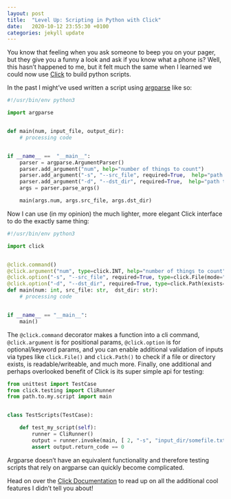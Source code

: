 ```yaml
---
layout: post
title:  "Level Up: Scripting in Python with Click"
date:   2020-10-12 23:55:30 +0100
categories: jekyll update
---
```

You know that feeling when you ask someone to beep you on your pager, but they give you a funny a look and ask if you know what a phone is? Well, this hasn’t happened to me, but it felt much the same when I learned we could now use [Click](https://click.palletsprojects.com/en/7.x/) to build python scripts.

In the past I might’ve used written a script using [argparse](https://docs.python.org/3/howto/argparse.html) like so:

```python
#!/usr/bin/env python3

import argparse


def main(num, input_file, output_dir):
    # processing code


if __name__ ==  "__main__":
    parser = argparse.ArgumentParser()
    parser.add_argument("num", help="number of things to count")
    parser.add_argument("-s", "--src_file", required=True,  help="path to source file", type=str)
    parser.add_argument("-d", "--dst_dir", required=True,  help="path to destination folder", type=str)
    args = parser.parse_args()

    main(args.num, args.src_file, args.dst_dir)
```

Now I can use (in my opinion) the much lighter, more elegant Click interface to do the exactly same thing:


```python
#!/usr/bin/env python3

import click


@click.command()
@click.argument("num", type=click.INT, help="number of things to count")
@click.option("-s", "--src_file", required=True, type=click.File(mode="r"), help="path to source file")
@click.option("-d", "--dst_dir", required=True, type=click.Path(exists=True, dir_okay=True), help="path to destination folder")
def main(num: int, src_file: str,  dst_dir: str):
    # processing code


if __name__ == "__main__":
    main()
```

The `@click.command` decorator makes a function into a cli command, `@click.argument` is for positional params, `@click.option` is for optional/keyword params, and you can enable additional validation of inputs via types like `click.File()` and `click.Path()` to check if a file or directory exists, is readable/writeable, and much more. Finally, one additional and perhaps overlooked benefit of Click is its super simple api for testing:

```python
from unittest import TestCase
from click.testing import CliRunner
from path.to.my.script import main


class TestScripts(TestCase):

    def test_my_script(self):
        runner = CliRunner()
        output = runner.invoke(main, [ 2, "-s", "input_dir/somefile.txt", "-d", "output_dir"])
        assert output.return_code == 0

```
Argparse doesn’t have an equivalent functionality and therefore testing scripts that rely on argparse can quickly become complicated.

Head on over the [Click Documentation](https://click.palletsprojects.com/en/7.x/) to read up on all the additional cool features I didn’t tell you about!
